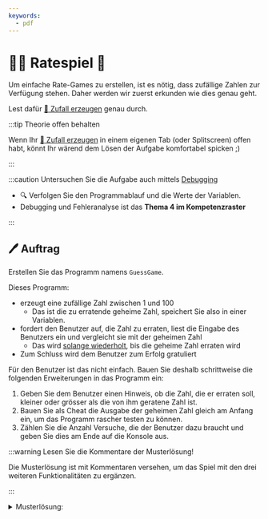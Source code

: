 ```yaml
---
keywords:
  - pdf
---
```


# 😶‍🌫️ Ratespiel 🌟

Um einfache Rate-Games zu erstellen, ist es nötig, dass zufällige Zahlen zur
Verfügung stehen. Daher werden wir zuerst erkunden wie dies genau geht.

Lest dafür [:open_book: Zufall erzeugen](/docs/woche06/6a-spiele/zufall.md)
genau durch.

:::tip Theorie offen behalten

Wenn Ihr [:open_book: Zufall erzeugen](/docs/woche06/6a-spiele/zufall.md) in
einem eigenen Tab (oder Splitscreen) offen habt, könnt Ihr wärend dem Lösen der
Aufgabe komfortabel spicken ;)

:::

:::caution Untersuchen Sie die Aufgabe auch mittels [Debugging](/docs/woche03/debugging.md)

- :mag: Verfolgen Sie den Programmablauf und die Werte der Variablen.
- Debugging und Fehleranalyse ist das **Thema 4 im Kompetenzraster**

:::

## :pen: Auftrag

Erstellen Sie das Programm namens `GuessGame`.

Dieses Programm:

- erzeugt eine zufällige Zahl zwischen 1 und 100
  - Das ist die zu erratende geheime Zahl, speichert Sie also in einer
    Variablen.
- fordert den Benutzer auf, die Zahl zu erraten, liest die Eingabe des Benutzers
  ein und vergleicht sie mit der geheimen Zahl
  - Das wird [solange wiederholt](/docs/woche05/5a-while/dowhile.md), bis die
    geheime Zahl erraten wird
- Zum Schluss wird dem Benutzer zum Erfolg gratuliert

Für den Benutzer ist das nicht einfach. Bauen Sie deshalb schrittweise die
folgenden Erweiterungen in das Programm ein:

1. Geben Sie dem Benutzer einen Hinweis, ob die Zahl, die er erraten soll,
   kleiner oder grösser als die von ihm geratene Zahl ist.
2. Bauen Sie als Cheat die Ausgabe der geheimen Zahl gleich am Anfang ein, um
   das Programm rascher testen zu können.
3. Zählen Sie die Anzahl Versuche, die der Benutzer dazu braucht und geben Sie
   dies am Ende auf die Konsole aus.

:::warning Lesen Sie die Kommentare der Musterlösung!

Die Musterlösung ist mit Kommentaren versehen, um das Spiel mit den drei
weiteren Funktionalitäten zu ergänzen.

:::

<details>
<summary>Musterlösung:</summary>

```java title="GuessGame.java"
import mytools.StdInput;

/*
 * Programmbeschreibung:
 * Ziel
 * * Das Programm erzeugt eine zufällige Zahl, die der Benutzer
 *   anschliessend erraten muss.
 *
 * Variablen
 * * eine Variable für die zufällige Zahl (int)
 * * eine Variable für die geratene Zahl (int)
 *
 * Kontrollstrukturen
 * * Schleife, Abfrage der Ratezahl, bis sie/er die
 *   richtige Zahl erraten hat, `do while`
 * * Selektion, ob geheime Zahl grösser oder kleiner (if)
 */
public class GuessGame {

    public static void main(String[] args){
        int secret = randomNumberInRange(1, 100) // Zufallszahl zwischen 1 und 100
        int guess = 0;
        // V3: Gebrauchte Runden zählen
        //int rounds = 0;

        // V2: Kommentieren Sie die nächste Zeile aus um die Geheimzahl anzuzeigen.
        //    Dies ist auch nützlich um das Programm zu testen
        // System.out.println("Die geheime Zahl ist: " secret);

        System.out.println("Es wird eine Nummer zwischen 1 und 100 gesucht");

        do {
            System.out.println("Rate eine Zahl: ");
            guess = StdInput.readInt();

            // CHEAT V1: Kommentieren Sie die nächsten Zeilen aus um zu zeigen
            //          ob die Geheimzahl grösser oder kleiner ist
            //if(guess > secret) {
            //    System.out.println("Die gesuchte Zahl ist kleiner");
            //} else if (guess < secret) {
            //    System.out.println("Die gesuchte Zahl ist grösser");
            //}

            // V3: Gebrauchte Runden zählen
            //rounds++;
        } while(guess != secret);

        System.out.println("Judihuiii! Deine Zahl " + guess + " stimmt überein!");
        // V3: Gebrauchte Runden zählen
        //System.out.println("Sie haben dazu " + rounds + " Runden benötigt!");
    }

    public static int randomNumberInRange(int min, int max) {
        return (int) (Math.random() * (max - min + 1)) + min;
    }
}

```

</details>
